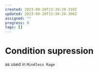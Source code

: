 ```yaml
---
created: 2023-09-20T13:39:29.310Z
updated: 2023-09-20T13:39:29.306Z
assigned: ""
progress: 0
tags: []
---
```


# Condition supression

as used in `Mindless Rage`
